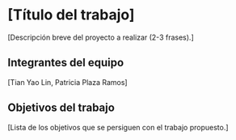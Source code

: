 # [Título del trabajo]

[Descripción breve del proyecto a realizar (2-3 frases).]

## Integrantes del equipo

[Tian Yao Lin, Patricia Plaza Ramos]

## Objetivos del trabajo

[Lista de los objetivos que se persiguen con el trabajo propuesto.]
